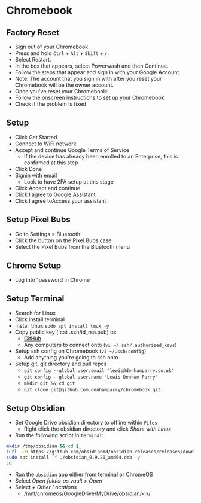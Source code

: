 # Chromebook

## Factory Reset

- Sign out of your Chromebook.
- Press and hold `Ctrl` + `Alt` + `Shift` + `r`.
- Select Restart.
- In the box that appears, select Powerwash and then Continue.
- Follow the steps that appear and sign in with your Google Account.
- Note: The account that you sign in with after you reset your Chromebook will be the owner account.
- Once you've reset your Chromebook:
- Follow the onscreen instructions to set up your Chromebook
- Check if the problem is fixed

## Setup

- Click Get Started
- Connect to WiFi network
- Accept and continue Google Terms of Service
  - If the device has already been enrolled to an Enterprise, this is confirmed at this step
- Click Done
- Signin with email
  - Look to have 2FA setup at this stage
- Click Accept and continue
- Click I agree to Google Assistant
- Click I agree toAccess your assistant

## Setup Pixel Bubs

- Go to Settings > Bluetooth
- Click the button on the Pixel Bubs case
- Select the Pixel Bubs from the Bluetooth menu

## Chrome Setup

- Log into 1password in Chrome

## Setup Terminal

- Search for Linux
- Click install terminal
- Install tmux `sudo apt install tmux -y`
- Copy public key (`cat .ssh/id_rsa.pub) to:
  - [GitHub](https://github.com)
  - Any computers to connect onto (`vi ~/.ssh/.authorized_keys`)
- Setup ssh config on Chromebook (`vi ~/.ssh/config`)
  - Add anything you're going to ssh onto
- Setup git, git directory and pull repos
  - `git config --global user.email "lewis@denhamparry.co.uk"`
  - `git config --global user.name "Lewis Denham-Parry"`
  - `mkdir git && cd git`
  - `git clone git@github.com:denhamparry/chromebook.git`

## Setup Obsidian

- Set Google Drive obsidian directory to offline within `Files`
  - Right click the obsidian directory and click *Share with Linux*
- Run the following script in `terminal`:

```bash
mkdir /tmp/obsidian && cd $_
curl -LO https://github.com/obsidianmd/obsidian-releases/releases/download/v0.9.20/obsidian_0.9.20_amd64.deb
sudo apt install -f ./obsidian_0.9.20_amd64.deb -y
cd
```

- Run the `obsidian` app either from terminal or ChromeOS
- Select *Open folder as vault* > *Open*
- Select *+ Other Locations*
  - /mnt/chromeos/GoogleDrive/MyDrive/obsidian/<<vaultname>>/
